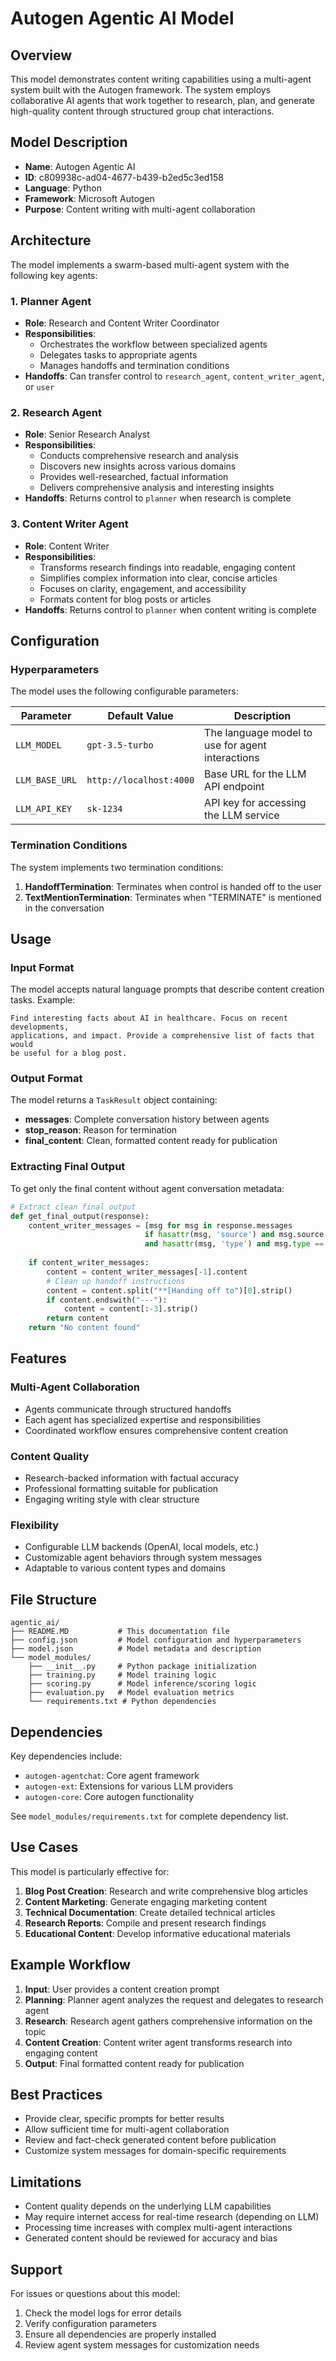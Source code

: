 # Autogen Agentic AI Model

## Overview

This model demonstrates content writing capabilities using a multi-agent system built with the Autogen framework. The system employs collaborative AI agents that work together to research, plan, and generate high-quality content through structured group chat interactions.

## Model Description

- **Name**: Autogen Agentic AI
- **ID**: c809938c-ad04-4677-b439-b2ed5c3ed158
- **Language**: Python
- **Framework**: Microsoft Autogen
- **Purpose**: Content writing with multi-agent collaboration

## Architecture

The model implements a swarm-based multi-agent system with the following key agents:

### 1. Planner Agent
- **Role**: Research and Content Writer Coordinator
- **Responsibilities**: 
  - Orchestrates the workflow between specialized agents
  - Delegates tasks to appropriate agents
  - Manages handoffs and termination conditions
- **Handoffs**: Can transfer control to `research_agent`, `content_writer_agent`, or `user`

### 2. Research Agent
- **Role**: Senior Research Analyst
- **Responsibilities**:
  - Conducts comprehensive research and analysis
  - Discovers new insights across various domains
  - Provides well-researched, factual information
  - Delivers comprehensive analysis and interesting insights
- **Handoffs**: Returns control to `planner` when research is complete

### 3. Content Writer Agent
- **Role**: Content Writer
- **Responsibilities**:
  - Transforms research findings into readable, engaging content
  - Simplifies complex information into clear, concise articles
  - Focuses on clarity, engagement, and accessibility
  - Formats content for blog posts or articles
- **Handoffs**: Returns control to `planner` when content writing is complete

## Configuration

### Hyperparameters

The model uses the following configurable parameters:

| Parameter | Default Value | Description |
|-----------|---------------|-------------|
| `LLM_MODEL` | `gpt-3.5-turbo` | The language model to use for agent interactions |
| `LLM_BASE_URL` | `http://localhost:4000` | Base URL for the LLM API endpoint |
| `LLM_API_KEY` | `sk-1234` | API key for accessing the LLM service |

### Termination Conditions

The system implements two termination conditions:
1. **HandoffTermination**: Terminates when control is handed off to the user
2. **TextMentionTermination**: Terminates when "TERMINATE" is mentioned in the conversation

## Usage

### Input Format

The model accepts natural language prompts that describe content creation tasks. Example:

```
Find interesting facts about AI in healthcare. Focus on recent developments, 
applications, and impact. Provide a comprehensive list of facts that would 
be useful for a blog post.
```

### Output Format

The model returns a `TaskResult` object containing:
- **messages**: Complete conversation history between agents
- **stop_reason**: Reason for termination
- **final_content**: Clean, formatted content ready for publication

### Extracting Final Output

To get only the final content without agent conversation metadata:

```python
# Extract clean final output
def get_final_output(response):
    content_writer_messages = [msg for msg in response.messages 
                              if hasattr(msg, 'source') and msg.source == 'content_writer_agent' 
                              and hasattr(msg, 'type') and msg.type == 'TextMessage']
    
    if content_writer_messages:
        content = content_writer_messages[-1].content
        # Clean up handoff instructions
        content = content.split("**[Handing off to")[0].strip()
        if content.endswith("---"):
            content = content[:-3].strip()
        return content
    return "No content found"
```

## Features

### Multi-Agent Collaboration
- Agents communicate through structured handoffs
- Each agent has specialized expertise and responsibilities
- Coordinated workflow ensures comprehensive content creation

### Content Quality
- Research-backed information with factual accuracy
- Professional formatting suitable for publication
- Engaging writing style with clear structure

### Flexibility
- Configurable LLM backends (OpenAI, local models, etc.)
- Customizable agent behaviors through system messages
- Adaptable to various content types and domains

## File Structure

```
agentic_ai/
├── README.MD           # This documentation file
├── config.json         # Model configuration and hyperparameters
├── model.json          # Model metadata and description
└── model_modules/
    ├── __init__.py     # Python package initialization
    ├── training.py     # Model training logic
    ├── scoring.py      # Model inference/scoring logic
    ├── evaluation.py   # Model evaluation metrics
    └── requirements.txt # Python dependencies
```

## Dependencies

Key dependencies include:
- `autogen-agentchat`: Core agent framework
- `autogen-ext`: Extensions for various LLM providers
- `autogen-core`: Core autogen functionality

See `model_modules/requirements.txt` for complete dependency list.

## Use Cases

This model is particularly effective for:

1. **Blog Post Creation**: Research and write comprehensive blog articles
2. **Content Marketing**: Generate engaging marketing content
3. **Technical Documentation**: Create detailed technical articles
4. **Research Reports**: Compile and present research findings
5. **Educational Content**: Develop informative educational materials

## Example Workflow

1. **Input**: User provides a content creation prompt
2. **Planning**: Planner agent analyzes the request and delegates to research agent
3. **Research**: Research agent gathers comprehensive information on the topic
4. **Content Creation**: Content writer agent transforms research into engaging content
5. **Output**: Final formatted content ready for publication

## Best Practices

- Provide clear, specific prompts for better results
- Allow sufficient time for multi-agent collaboration
- Review and fact-check generated content before publication
- Customize system messages for domain-specific requirements

## Limitations

- Content quality depends on the underlying LLM capabilities
- May require internet access for real-time research (depending on LLM)
- Processing time increases with complex multi-agent interactions
- Generated content should be reviewed for accuracy and bias

## Support

For issues or questions about this model:
1. Check the model logs for error details
2. Verify configuration parameters
3. Ensure all dependencies are properly installed
4. Review agent system messages for customization needs
